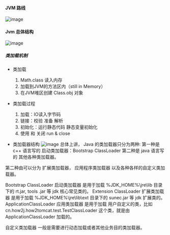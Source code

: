 #### JVM 路线
![image](https://i.bmp.ovh/imgs/2022/07/27/52e8c3349ad81bf8.png)
#### Jvm 总体结构
![image](https://i.bmp.ovh/imgs/2022/07/27/a653e732ed644853.png)
##### 类加载机制
- 类加载
    1. Math.class 读入内存
    2. 加载到JVM的方法区内（still in Memory）
    3. 在JVM堆区创建 Class.obj 对象

- 类加载过程
    1. 加载：IO读入字节码
    2. 链接：校验 准备 解析
    3. 初始化：运行静态代码 静态变量初始化
    4. 使用 和 关闭 run & close

- 类加载器结构
![image](https://i.bmp.ovh/imgs/2022/07/27/bff2416b10d94e16.png)
总体上讲， Java 的类加载器只分为两种:
第一种是 c++ 语言写的 启动类加载器：Bootstrap ClassLoader
第二种是 java 语言写的 其他各种类加载器。

第二种由可以分为 扩展类加载器， 应用程序类加载器 以及各种各样的自定义类加载器。

Bootstrap ClassLoader 启动类加载器 是用于加载 %JDK_HOME%\jre\lib 目录下的 rt.jar, tools .jar 等 jdk 核心常见类的。
Extension ClassLoader 扩展类加载器 是用于加载 %JDK_HOME%\jre\lib\ext 目录下的 sunec.jar 等 jdk 扩展类的。
ApplicationClassLoader 应用类加载器 是用于加载 用户自定义的类，比如 cn.how2j.how2tomcat.test.TestClassLoader 这个类，就是由 ApplicationClassLoader 加载的。

自定义类加载器 一般是需要进行动态加载或者其他业务目的类加载器。

